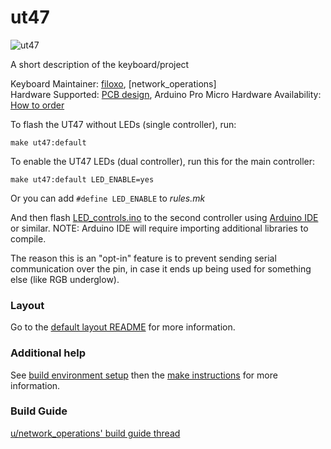 # ut47

![ut47](https://i.imgur.com/ZDKZQaj.jpg)

A short description of the keyboard/project

Keyboard Maintainer: [filoxo](https://github.com/filoxo), [network_operations]  
Hardware Supported: [PCB design](http://www.40percent.club/2016/10/gnap-20-plateless.html), Arduino Pro Micro
Hardware Availability: [How to order](http://www.40percent.club/2017/03/ordering-pcb.html)

To flash the UT47 without LEDs (single controller), run:

    make ut47:default

To enable the UT47 LEDs (dual controller), run this for the main controller:

    make ut47:default LED_ENABLE=yes

Or you can add `#define LED_ENABLE` to *rules.mk*

And then flash [LED_controls.ino](LED_controls.ino) to the second controller using [Arduino IDE](https://www.arduino.cc/en/Main/Software) or similar. NOTE: Arduino IDE will require importing additional libraries to compile. 

The reason this is an "opt-in" feature is to prevent sending serial communication over the pin, in case it ends up being used for something else (like RGB underglow).

### Layout

Go to the [default layout README](keymaps/default/readme.md) for more information.

### Additional help
See [build environment setup](https://docs.qmk.fm/build_environment_setup.html) then the [make instructions](https://docs.qmk.fm/make_instructions.html) for more information.

### Build Guide

[u/network_operations' build guide thread](https://www.reddit.com/r/MechanicalKeyboards/comments/7wqktu/gnap_the_cheap_40/)

